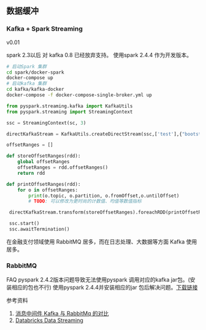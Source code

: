 ## 数据缓冲


### Kafka + Spark Streaming
v0.01

spark 2.3以后 对 kafka 0.8 已经放弃支持。
使用spark 2.4.4 作为开发版本。
```bash
# 启动Spark 集群
cd spark/docker-spark
docker-compose up
# 启动kafka 集群
cd kafka/kafka-docker
docker-compose -f docker-compose-single-broker.yml up
```

```python
from pyspark.streaming.kafka import KafkaUtils
from pyspark.streaming import StreamingContext

ssc = StreamingContext(sc, 3)

directKafkaStream = KafkaUtils.createDirectStream(ssc,['test'],{"bootstrap.servers":'localhost:9092'})

offsetRanges = []

def storeOffsetRanges(rdd):
    global offsetRanges
    offsetRanges = rdd.offsetRanges()
    return rdd

def printOffsetRanges(rdd):
    for o in offsetRanges:
        print(o.topic, o.partition, o.fromOffset,o.untilOffset)
        # TODO: 可以修改为更时尚的计数值、均值等数值指标

 directKafkaStream.transform(storeOffsetRanges).foreachRDD(printOffsetRanges)

 ssc.start()
 ssc.awaitTermination()
```
在金融支付领域使用 RabbitMQ 居多，而在日志处理、大数据等方面 Kafka 使用居多。

### RabbitMQ

FAQ
pyspark 2.4.2版本问题导致无法使用pyspark 调用对应的kafka jar包。(安装相应的包也不行)
使用pyspark 2.4.4并安装相应的jar 包后解决问题。[下载链接](https://search.maven.org/classic/#search%7Cgav%7C1%7Cg%3A%22org.apache.spark%22%20AND%20a%3A%22spark-streaming-kafka-0-8-assembly_2.11%22)

参考资料
1. [消息中间件 Kafka 与 RabbitMq 的对比](https://www.infoq.cn/article/kafka-vs-rabbitmq)
2. [Databricks Data Streaming](https://stanford.edu/~rezab/sparkclass/slides/td_streaming.pdf)